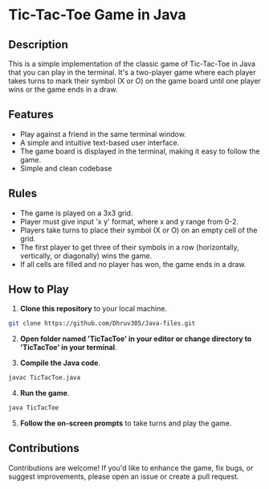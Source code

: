 # Tic-Tac-Toe Game in Java

## Description

This is a simple implementation of the classic game of Tic-Tac-Toe in Java that you can play in the terminal. It's a two-player game where each player takes turns to mark their symbol (X or O) on the game board until one player wins or the game ends in a draw.

## Features

- Play against a friend in the same terminal window.
- A simple and intuitive text-based user interface.
- The game board is displayed in the terminal, making it easy to follow the game.
- Simple and clean codebase

## Rules
- The game is played on a 3x3 grid.
- Player must give input 'x y' format, where x and y range from 0-2.
- Players take turns to place their symbol (X or O) on an empty cell of the grid.
- The first player to get three of their symbols in a row (horizontally, vertically, or diagonally) wins the game.
- If all cells are filled and no player has won, the game ends in a draw.


## How to Play

1. **Clone this repository** to your local machine.
```bash
git clone https://github.com/Dhruv305/Java-files.git
```

2. **Open folder named 'TicTacToe' in your editor or change directory to 'TicTacToe' in your terminal**.
   
3. **Compile the Java code**.
```bash
javac TicTacToe.java
```

4. **Run the game**.
```bash
java TicTacToe
```

5. **Follow the on-screen prompts** to take turns and play the game.

## Contributions

Contributions are welcome! If you'd like to enhance the game, fix bugs, or suggest improvements, please open an issue or create a pull request.